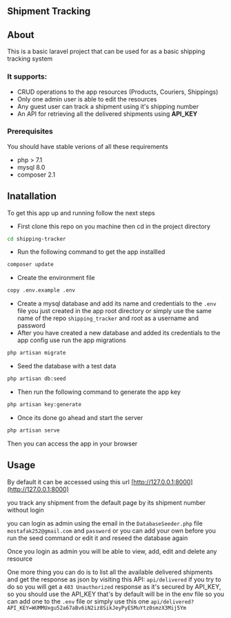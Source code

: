 ## Shipment Tracking

## About

This is a basic laravel project that can be used for as a basic shipping tracking system


### It supports:

- CRUD operations to the app resources (Products, Couriers, Shippings)
- Only one admin user is able to edit the resources
- Any guest user can track a shipment using it's shipping number
- An API for retrieving all the delivered shipments using **API_KEY**


 ### Prerequisites

 You should have stable verions of all these requirements
 - php > 7.1
 - mysql 8.0
 - composer 2.1


## Inatallation

To get this app up and running follow the next steps

- First clone this repo on you machine then cd in the project directory
```bash
cd shipping-tracker
```
- Run the following command to get the app installled
```bash
composer update
```
- Create the environment file
```bash
copy .env.example .env
```

- Create a mysql database and add its name and credentials to the `.env` file you just created in the app root directory or simply use the same name of the repo `shipping_tracker` and root as a username and password
- After you have created a new database and added its credentials to the app config use run the app migrations
```bash
php artisan migrate
```
- Seed the database with a test data
```bash
php artisan db:seed
```
- Then run the following command to generate the app key
```bash
php artisan key:generate
```
- Once its done go ahead and start the server
```bash
php artisan serve
```
Then you can access the app in your browser

## Usage

By default it can be accessed using this url [http://127.0.0.1:8000](http://127.0.0.1:8000)

you track any shipment from the default page by its shipment number without login


you can login as admin using the email in the `DatabaseSeeder.php` file `mostafak252@gmail.com` and `password` or you can add your own before you run the seed command or edit it and reseed the database again

Once you login as admin you will be able to view, add, edit and delete any resource

One more thing you can do is to list all the available delivered shipments and get the response as json by visiting this API: `api/delivered`
if you try to do so you will get a `403 Unauthorized` response as it's secured by API_KEY, so you should use the API_KEY that's by default will be in the env file so you can add one to the `.env` file or simply use this one `api/delivered?API_KEY=WUMMUxgu52a67aBv6iN2iz8SikJeyPyESMuYtz0smzX3Mij5Ym`
